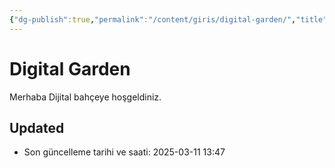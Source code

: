 ```yaml
---
{"dg-publish":true,"permalink":"/content/giris/digital-garden/","title":"Index","tags":["gardenEntry"],"noteIcon":"","created":"2025-03-11T13:47:11.251+03:00","updated":"2025-03-11T13:54:30.145+03:00"}
---
```



# Digital Garden
Merhaba Dijital bahçeye hoşgeldiniz.




## Updated
- Son güncelleme tarihi ve saati: 2025-03-11 13:47